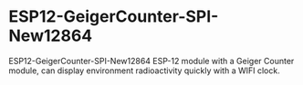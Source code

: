 # ESP12-GeigerCounter-SPI-New12864
ESP12-GeigerCounter-SPI-New12864
ESP-12 module with a Geiger Counter module, can display environment radioactivity quickly with a WIFI clock.

